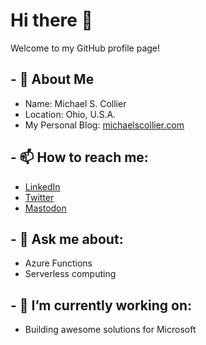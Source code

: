# Hi there 👋

Welcome to my GitHub profile page!

## - :man: About Me
  - Name: Michael S. Collier
  - Location: Ohio, U.S.A.
  - My Personal Blog: [michaelscollier.com](https://www.michaelscollier.com)
  
## - 📫 How to reach me:
  
  - [LinkedIn](https://www.linkedin.com/in/mcollier)
  - [Twitter](https://twitter.com/michaelcollier)
  - <a rel="me" href="https://hachyderm.io/@michaelcollier">Mastodon</a>

## - 💬 Ask me about:
  - Azure Functions
  - Serverless computing

## - 🔭 I’m currently working on:
  - Building awesome solutions for Microsoft

<!--
**mcollier/mcollier** is a ✨ _special_ ✨ repository because its `README.md` (this file) appears on your GitHub profile.

Here are some ideas to get you started:

- 🔭 I’m currently working on ...
- 🌱 I’m currently learning ...
- 👯 I’m looking to collaborate on ...
- 🤔 I’m looking for help with ...
- 💬 Ask me about ...
- 📫 How to reach me: ...
- 😄 Pronouns: ...
- ⚡ Fun fact: ...
-->
